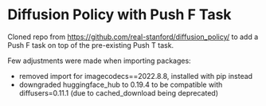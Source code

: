 # Diffusion Policy with Push F Task

Cloned repo from https://github.com/real-stanford/diffusion_policy/ to add a Push F task on top of the pre-existing Push T task. 

Few adjustments were made when importing packages:
- removed import for imagecodecs==2022.8.8, installed with pip instead
- downgraded huggingface_hub to 0.19.4 to be compatible with diffusers=0.11.1 (due to cached_download being deprecated)

